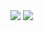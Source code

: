 <picture>
  <source
    srcset="https://github-readme-stats.vercel.app/api?username=tkuipers&show_icons=true&theme=dark&bg_color=00000000&hide_border=true"
    media="(prefers-color-scheme: dark)"
  />
  <source
    srcset="https://github-readme-stats.vercel.app/api?username=tkuipers&show_icons=true&bg_color=FFFFFFFF&hide_border=true"
    media="(prefers-color-scheme: light), (prefers-color-scheme: no-preference)"
  />
  <img src="https://github-readme-stats.vercel.app/api?username=tkuipers&show_icons=true" />
</picture>
<picture>
  <source
    srcset="https://github-readme-stats.vercel.app/api/top-langs?username=tkuipers&hide_progress=true&theme=dark&bg_color=00000000&langs_count=8"
    media="(prefers-color-scheme: dark)"
  />
  <source
    srcset="https://github-readme-stats.vercel.app/api/top-langs?username=tkuipers&hide_progress=true&langs_count=8"
    media="(prefers-color-scheme: dark)"
  />
<!--   <source
    srcset="https://github-readme-stats.vercel.app/api/top-langs?username=tkuipers&show_icons=true&layout=compact&bg_color=FFFFFFFF&hide_border=true&langs_count=8"
    media="(prefers-color-scheme: light), (prefers-color-scheme: no-preference)"
  /> -->
  <img src="https://github-readme-stats.vercel.app/api/top-langs?username=tkuipers&hide_progress=true&langs_count=8" />
</picture>
